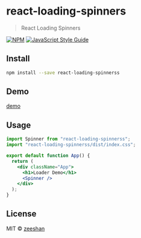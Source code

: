 # react-loading-spinners

> React Loading Spinners

[![NPM](https://img.shields.io/npm/v/react-loading-spinners.svg)](https://www.npmjs.com/package/react-loading-spinners) [![JavaScript Style Guide](https://img.shields.io/badge/code_style-standard-brightgreen.svg)](https://standardjs.com)

## Install

```bash
npm install --save react-loading-spinnerss
```

## Demo

<a href="https://codesandbox.io/s/async-field-bitvrg?file=/src/App.js"> demo</a>

## Usage

```jsx
import Spinner from "react-loading-spinnerss";
import "react-loading-spinnerss/dist/index.css";

export default function App() {
  return (
    <div className="App">
      <h1>Loader Demo</h1>
      <Spinner />
    </div>
  );
}

```

## License

MIT © [zeeshan](https://github.com/zeeshan)
